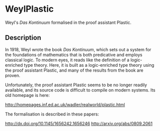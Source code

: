# WeylPlastic

Weyl's *Das Kontinuum* formalised in the proof assistant Plastic.

## Description

In 1918, Weyl wrote the book *Das Kontinuum*, which sets out a system for the foundations of mathematics that is both predicative and employs classical logic.  To modern eyes, it reads like the definition of a logic-enriched type theory.  Here, it is built as a logic-enriched type theory using the proof assistant Plastic, and many of the results from the book are proven.

Unfortunately, the proof assistant Plastic seems to be no longer readily available, and its source code is difficult to compile on modern systems.  Its old homepage is here:

http://homepages.inf.ed.ac.uk/wadler/realworld/plastic.html

The formalisation is described in these papers:

http://dx.doi.org/10.1145/1656242.1656246
http://arxiv.org/abs/0809.2061

